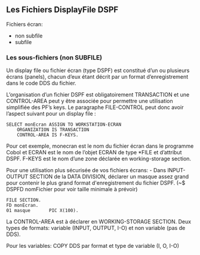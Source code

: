## Les Fichiers DisplayFile DSPF ###
Fichiers écran:
  
- non subfile
- subfile

### Les sous-fichiers (non SUBFILE) ###

Un display file ou fichier écran (type DSPF) est constitué d’un ou plusieurs écrans
(panels), chacun d’eux étant décrit par un format d’enregistrement dans le code DDS
du fichier.

L’organisation d’un fichier DSPF est obligatoirement TRANSACTION et une
CONTROL-AREA peut y être associée pour permettre une utilisation simplifiée des
PF’s keys. Le paragraphe FILE-CONTROL peut donc avoir l’aspect suivant pour un
display file :
	
	SELECT monEcran ASSIGN TO WORKSTATION-ECRAN
		ORGANIZATION IS TRANSACTION
		CONTROL-AREA IS F-KEYS.
		
Pour cet exemple, monecran est le nom du fichier écran dans le programme Cobol et
ECRAN est le nom de l’objet ECRAN de type *FILE et d’attribut DSPF. F-KEYS est
le nom d’une zone déclarée en working-storage section.

Pour une utilisation plus sécurisée de vos fichiers écrans:
	- Dans INPUT-OUTPUT SECTION de la DATA DIVISION, déclarer un masque assez
	grand pour contenir le plus grand format d'enregistrement du fichier DSPF.
	(~$ DSPFD nomFichier pour voir taille minimale à prévoir)
	
	FILE SECTION.
	FD monEcran.
	01 masque		PIC X(100).
	
La CONTROL-AREA est à déclarer en WORKING-STORAGE SECTION.
Deux types de formats: variable (INPUT, OUTPUT, I-O) et non variable (pas de DDS).

Pour les variables:
	COPY DDS par format et type de variable (I, O, I-O)